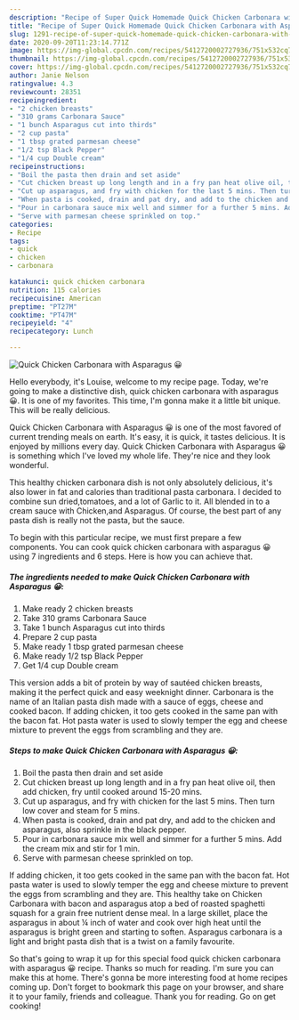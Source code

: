 ```yaml
---
description: "Recipe of Super Quick Homemade Quick Chicken Carbonara with Asparagus 😀"
title: "Recipe of Super Quick Homemade Quick Chicken Carbonara with Asparagus 😀"
slug: 1291-recipe-of-super-quick-homemade-quick-chicken-carbonara-with-asparagus
date: 2020-09-20T11:23:14.771Z
image: https://img-global.cpcdn.com/recipes/5412720002727936/751x532cq70/quick-chicken-carbonara-with-asparagus-😀-recipe-main-photo.jpg
thumbnail: https://img-global.cpcdn.com/recipes/5412720002727936/751x532cq70/quick-chicken-carbonara-with-asparagus-😀-recipe-main-photo.jpg
cover: https://img-global.cpcdn.com/recipes/5412720002727936/751x532cq70/quick-chicken-carbonara-with-asparagus-😀-recipe-main-photo.jpg
author: Janie Nelson
ratingvalue: 4.3
reviewcount: 28351
recipeingredient:
- "2 chicken breasts"
- "310 grams Carbonara Sauce"
- "1 bunch Asparagus cut into thirds"
- "2 cup pasta"
- "1 tbsp grated parmesan cheese"
- "1/2 tsp Black Pepper"
- "1/4 cup Double cream"
recipeinstructions:
- "Boil the pasta then drain and set aside"
- "Cut chicken breast up long length and in a fry pan heat olive oil, then add chicken, fry until cooked around 15-20 mins."
- "Cut up asparagus, and fry with chicken for the last 5 mins. Then turn low cover and steam for 5 mins."
- "When pasta is cooked, drain and pat dry, and add to the chicken and asparagus, also sprinkle in the black pepper."
- "Pour in carbonara sauce mix well and simmer for a further 5 mins. Add the cream mix and stir for 1 min."
- "Serve with parmesan cheese sprinkled on top."
categories:
- Recipe
tags:
- quick
- chicken
- carbonara

katakunci: quick chicken carbonara 
nutrition: 115 calories
recipecuisine: American
preptime: "PT27M"
cooktime: "PT47M"
recipeyield: "4"
recipecategory: Lunch

---
```



![Quick Chicken Carbonara with Asparagus 😀](https://img-global.cpcdn.com/recipes/5412720002727936/751x532cq70/quick-chicken-carbonara-with-asparagus-😀-recipe-main-photo.jpg)

Hello everybody, it's Louise, welcome to my recipe page. Today, we're going to make a distinctive dish, quick chicken carbonara with asparagus 😀. It is one of my favorites. This time, I'm gonna make it a little bit unique. This will be really delicious.

Quick Chicken Carbonara with Asparagus 😀 is one of the most favored of current trending meals on earth. It's easy, it is quick, it tastes delicious. It is enjoyed by millions every day. Quick Chicken Carbonara with Asparagus 😀 is something which I've loved my whole life. They're nice and they look wonderful.

This healthy chicken carbonara dish is not only absolutely delicious, it&#39;s also lower in fat and calories than traditional pasta carbonara. I decided to combine sun dried,tomatoes, and a lot of Garlic to it. All blended in to a cream sauce with Chicken,and Asparagus. Of course, the best part of any pasta dish is really not the pasta, but the sauce.


To begin with this particular recipe, we must first prepare a few components. You can cook quick chicken carbonara with asparagus 😀 using 7 ingredients and 6 steps. Here is how you can achieve that.

<!--inarticleads1-->

##### The ingredients needed to make Quick Chicken Carbonara with Asparagus 😀:

1. Make ready 2 chicken breasts
1. Take 310 grams Carbonara Sauce
1. Take 1 bunch Asparagus cut into thirds
1. Prepare 2 cup pasta
1. Make ready 1 tbsp grated parmesan cheese
1. Make ready 1/2 tsp Black Pepper
1. Get 1/4 cup Double cream


This version adds a bit of protein by way of sautéed chicken breasts, making it the perfect quick and easy weeknight dinner. Carbonara is the name of an Italian pasta dish made with a sauce of eggs, cheese and cooked bacon. If adding chicken, it too gets cooked in the same pan with the bacon fat. Hot pasta water is used to slowly temper the egg and cheese mixture to prevent the eggs from scrambling and they are. 

<!--inarticleads2-->

##### Steps to make Quick Chicken Carbonara with Asparagus 😀:

1. Boil the pasta then drain and set aside
1. Cut chicken breast up long length and in a fry pan heat olive oil, then add chicken, fry until cooked around 15-20 mins.
1. Cut up asparagus, and fry with chicken for the last 5 mins. Then turn low cover and steam for 5 mins.
1. When pasta is cooked, drain and pat dry, and add to the chicken and asparagus, also sprinkle in the black pepper.
1. Pour in carbonara sauce mix well and simmer for a further 5 mins. Add the cream mix and stir for 1 min.
1. Serve with parmesan cheese sprinkled on top.


If adding chicken, it too gets cooked in the same pan with the bacon fat. Hot pasta water is used to slowly temper the egg and cheese mixture to prevent the eggs from scrambling and they are. This healthy take on Chicken Carbonara with bacon and asparagus atop a bed of roasted spaghetti squash for a grain free nutrient dense meal. In a large skillet, place the asparagus in about ¼ inch of water and cook over high heat until the asparagus is bright green and starting to soften. Asparagus carbonara is a light and bright pasta dish that is a twist on a family favourite. 

So that's going to wrap it up for this special food quick chicken carbonara with asparagus 😀 recipe. Thanks so much for reading. I'm sure you can make this at home. There's gonna be more interesting food at home recipes coming up. Don't forget to bookmark this page on your browser, and share it to your family, friends and colleague. Thank you for reading. Go on get cooking!
